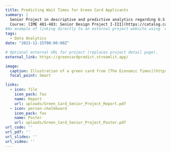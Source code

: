```yaml
---
title: Predicting Wait Times for Green Card Applicants
summary: |
  Senior Project in descriptive and predictive analytics regarding U.S. permanent residency. Deployed on Streamlit.
  Course: [IME 481-483: Senior Design Project I-III](https://catalog.calpoly.edu/coursesaz/ime/#:~:text=IME%C2%A0481.%20Senior%20Design%20Project%20I)
#An example of linking directly to an external project website using `external_link`.
tags:
  - Data Analytics
date: "2023-12-15T00:00:00Z"

# Optional external URL for project (replaces project detail page).
external_link: https://greencardpredict.streamlit.app/

image:
  caption: Illustration of a green card from [The Economic Times](https://economictimes.indiatimes.com/nri/migrate/green-card-who-is-eligible-and-how-to-apply/articleshow/80008248.cms?from=mdr)
  focal_point: Smart

links:
  - icon: file
    icon_pack: fas
    name: Report
    url: uploads/Green_Card_Senior_Project_Report.pdf
  - icon: person-chalkboard
    icon_pack: fas
    name: Poster
    url: uploads/Green_Card_Senior_Project_Poster.pdf
url_code: ''
url_pdf: ''
url_slides: ''
url_video: ''
---
```

